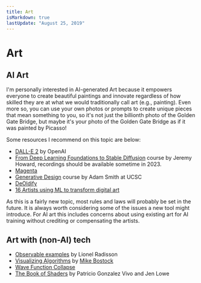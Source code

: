 ```yaml
---
title: Art
isMarkdown: true
lastUpdate: "August 25, 2019"
---
```

# Art

## AI Art

I'm personally interested in AI-generated Art because it empowers everyone to create beautiful paintings and innovate regardless of how skilled they are at what we would traditionally call art (e.g., painting). Even more so, you can use your own photos or prompts to create unique pieces that mean something to you, so it's not just the billionth photo of the Golden Gate Bridge, but maybe it's your photo of the Golden Gate Bridge as if it was painted by Picasso! 

Some resources I recommend on this topic are below:

- [DALL-E 2](https://openai.com/dall-e-2/) by OpenAI
- [From Deep Learning Foundations to Stable Diffusion](https://www.fast.ai/posts/part2-2022.html) course by Jeremy Howard, recordings should be available sometime in 2023.
- [Magenta](https://magenta.tensorflow.org)
- [Generative Design](https://canvas.ucsc.edu/courses/25531) course by Adam Smith at UCSC
- [DeOldify](https://github.com/jantic/DeOldify/blob/master/README.md)
- [16 Artists using ML to transform digital art](https://kadenze.medium.com/16-artists-using-machine-learning-to-transform-digital-art-5aa8e03e879d)

As this is a fairly new topic, most rules and laws will probably be set in the future. It is always worth considering some of the issues a new tool might introduce. For AI art this includes concerns about using existing art for AI training without crediting or compensating the artists.

## Art with (non-AI) tech

- [Observable examples](https://observablehq.com/@makio135/creative-coding) by Lionel Radisson
- [Visualizing Algorithms](https://bost.ocks.org/mike/algorithms/) by [Mike Bostock](https://bost.ocks.org/mike/)
- [Wave Function Collapse](https://github.com/mxgmn/WaveFunctionCollapse)
- [The Book of Shaders](https://thebookofshaders.com/) by Patricio Gonzalez Vivo and Jen Lowe